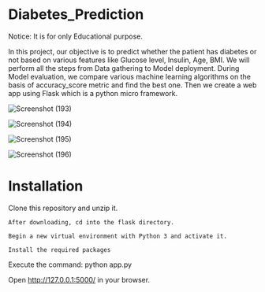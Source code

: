 # Diabetes_Prediction
Notice: It is for only Educational purpose.

In this project, our objective is to predict whether the patient has diabetes or not based on various features like Glucose level, Insulin, Age, BMI. We will perform all the steps from Data gathering to Model deployment. During Model evaluation, we compare various machine learning algorithms on the basis of accuracy_score metric and find the best one. Then we create a web app using Flask which is a python micro framework.



![Screenshot (193)](https://user-images.githubusercontent.com/63738852/93555646-35b8c900-f994-11ea-9e4a-e06abf733b88.png)



![Screenshot (194)](https://user-images.githubusercontent.com/63738852/93555661-40735e00-f994-11ea-92f5-f11b12dc0ea1.png)



![Screenshot (195)](https://user-images.githubusercontent.com/63738852/93555672-4bc68980-f994-11ea-9034-8f180717f791.png)



![Screenshot (196)](https://user-images.githubusercontent.com/63738852/93555691-5b45d280-f994-11ea-980f-681a1f1f8976.png)



# Installation
  Clone this repository and unzip it.

    After downloading, cd into the flask directory.

    Begin a new virtual environment with Python 3 and activate it.

    Install the required packages 
    
   Execute the command: python app.py

   Open http://127.0.0.1:5000/ in your browser.
